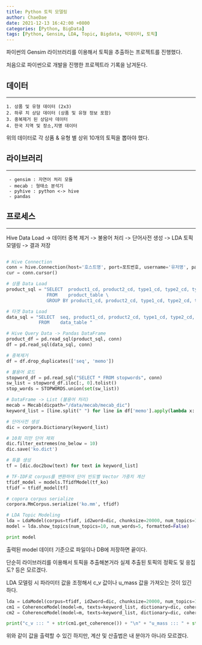 ```yaml
---
title: Python 토픽 모델링
author: ChaeDae
date: 2021-12-13 16:42:00 +0800
categories: [Python, BigData]
tags: [Python, Gensim, LDA, Topic, Bigdata, 빅데이터, 토픽]
---
```


파이썬의 Gensim 라이브러리를 이용해서 토픽을 추출하는 프로젝트를 진행했다.

처음으로 파이썬으로 개발을 진행한 프로젝트라 기록을 남겨둔다.

## 데이터
---
```
1. 상품 및 유형 데이터 (2x3)
2. 하루 치 상담 데이터 (상품 및 유형 정보 포함)
3. 중복제거 된 상담사 데이터
4. 한국 지역 및 장소,지명 데이터
```

위의 데이터로 각 상품 & 유형 별 상위 10개의 토픽을 뽑아야 했다.

## 라이브러리
---
```
 - gensim : 자연어 처리 모듈
 - mecab : 형태소 분석기
 - pyhive : python <-> hive 
 - pandas
```

## 프로세스
---
Hive Data Load -> 데이터 중복 제거 -> 불용어 처리 -> 단어사전 생성 -> LDA 토픽 모델링 -> 결과 저장

```python

# Hive Connection
conn = hive.Connection(host='호스트명', port=포트번호, username='유저명', password='패스워드', database='데이터베이스명', auth='CUSTOM')
cur = conn.cursor()

# 상품 Data Load
product_sql = "SELECT  product1_cd, product2_cd, type1_cd, type2_cd, type3_cd \
               FROM    product_table \
               GROUP BY product1_cd, product2_cd, type1_cd, type2_cd, type3_cd"

# 타겟 Data Load
data_sql = "SELECT  seq, product1_cd, product2_cd, type1_cd, type2_cd, type3_cd, memo \
            FROM    data_table "

# Hive Query Data -> Pandas DataFrame
product_df = pd.read_sql(product_sql, conn)
df = pd.read_sql(data_sql, conn)

# 중복제거
df = df.drop_duplicates(['seq', 'memo'])

# 불용어 로드
stopword_df = pd.read_sql("SELECT * FROM stopwords", conn)
sw_list = stopword_df.iloc[:, 0].tolist()
stop_words = STOPWORDS.union(set(sw_list))

# DataFrame -> List (불용어 처리)
mecab = Mecab(dicpath="/data/mecab/mecab_dic")
keyword_list = [line.split(" ") for line in df['memo'].apply(lambda x: ' '.join([word for word in mecab.nousAlpha(x) if not word in (stop_words)]))]

# 단어사전 생성
dic = corpora.Dictionary(keyword_list)

# 10회 미만 단어 제외
dic.filter_extremes(no_below = 10)
dic.save('ko.dict')

# 튜플 생성
tf = [dic.doc2bow(text) for text in keyword_list]

# TF-IDF로 corpus를 변환하여 단어 빈도별 Vector 가중치 계산
tfidf_model = models.TfidfModel(tf_ko)
tfidf = tfidf_model[tf]

# copora corpus serialize
corpora.MmCorpus.serialize('ko.mm', tfidf)

# LDA Topic Modeling
lda = LdaModel(corpus=tfidf, id2word=dic, chunksize=20000, num_topics=10, passes=20, iterations=500)
model = lda.show_topics(num_topics=10, num_words=5, formatted=False)

print model
```

출력된 model 데이터 기준으로 파일이나 DB에 저장하면 끝이다.

단순히 라이브러리를 이용해서 토픽을 추출해본거라 실제 추출된 토픽의 정확도 및 응집도? 등은 모르겠다.

LDA 모델링 시 파라미터 값을 조정해서 c_v 값이나 u_mass 값을 가져오는 것이 있긴 하다.

```python
lda = LdaModel(corpus=tfidf, id2word=dic, chunksize=20000, num_topics=10, passes=20, iterations=500)
cm1 = CoherenceModel(model=m, texts=keyword_list, dictionary=dic, coherence='c_v')
cm2 = CoherenceModel(model=m, texts=keyword_list, dictionary=dic, coherence='u_mass')

print("c_v ::: " + str(cm1.get_coherence()) + "\n" + "u_mass ::: " + str(cm2.get_coherence()))

```

위와 같이 값을 출력할 수 있긴 하지만, 계산 및 산출법은 내 분야가 아니라 모르겠다.

